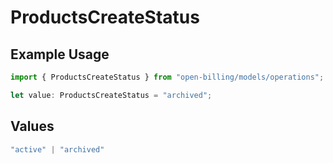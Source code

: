 # ProductsCreateStatus

## Example Usage

```typescript
import { ProductsCreateStatus } from "open-billing/models/operations";

let value: ProductsCreateStatus = "archived";
```

## Values

```typescript
"active" | "archived"
```